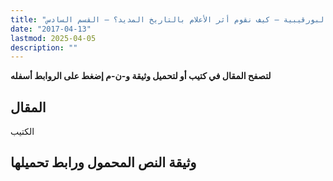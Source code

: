 ```yaml
---
title: "البورقيبية – كيف نقوم أثر الأعلام بالتاريخ المديد؟ – القسم السادس"
date: "2017-04-13"
lastmod: 2025-04-05
description: ""
---
```

**لتصفح المقال في كتيب أو لتحميل وثيقة و-ن-م إضغط على الروابط أسفله**

## المقال

الكتيب

## وثيقة النص المحمول ورابط تحميلها

###
